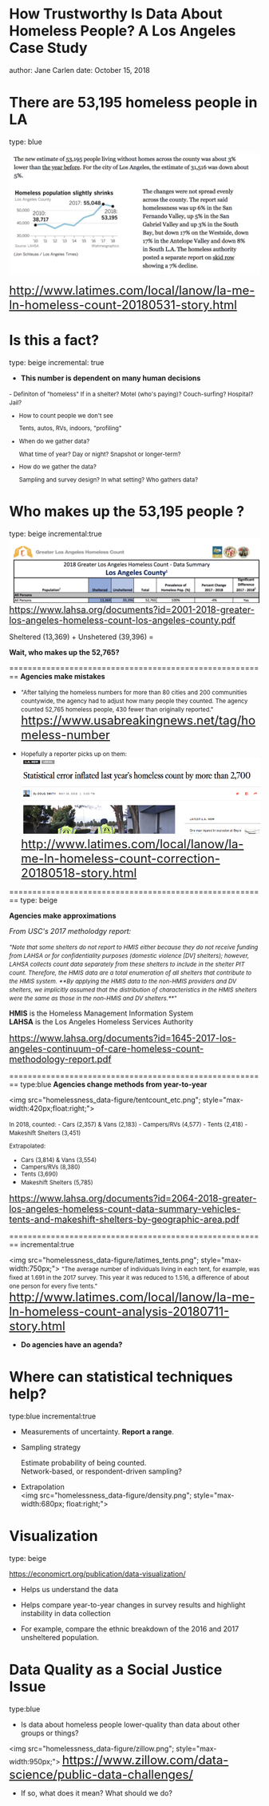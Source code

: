 <style>
    .blue .reveal .state-background {
  background: lightblue;
} 

.exclaim .reveal h1,
.exclaim .reveal h2,
.exclaim .reveal p {
  color: white;
}

    .beige .reveal .state-background {
  background: beige;
} 

.exclaim .reveal h1,
.exclaim .reveal h2,
.exclaim .reveal p {
  color: white;
}

</style>

How Trustworthy Is Data About Homeless People? A Los Angeles Case Study
========================================================
author: Jane Carlen
date: October 15, 2018

<!-- Overview: I’ll discuss various aspects of data about homeless people from collection to media reporting. This will touch on the importance of data skepticism and how to use statistical knowledge both basic and advanced to get the most out of data.

#0. Introduction and my background: My first statistical project was as a summer intern in college, trying to count the number of chronically homeless people in midtown Manhattan. I was wildly under-qualified for the job, but it helped me understand the challenges surrounding data about homeless people. (5min)

#1. The annual count: How the number is produced and the decisions and approximations taken to get there. Stress the importance of dissecting widely reported numbers and not just trusting them. Discuss year-to-year changes. (20 min)

#2. An example (overview, not getting into too many technical details) of applying more advanced statistical methods to answer the question of how many people experience homelessness in LA over the course of a year, not just on a single night. (10 min)

#3. Social inequality reflected in data and using statistical training to hold organizations accountable. Discuss the data dive we did in LA/SF with DataKind around homelessness in LA. (5 min)-->

There are 53,195 homeless people in LA
========================================================
type: blue



![Graphs don't lie](homelessness_data-figure/latimes_homelesspop.png)

<font size = 5>http://www.latimes.com/local/lanow/la-me-ln-homeless-count-20180531-story.html</font>

Is this a fact?
========================================================
type: beige
incremental: true
- **This number is dependent on many human decisions**
<small>
- Definiton of "homeless"    
  If in a shelter? Motel (who's paying)? Couch-surfing? Hospital? Jail?
  <!--https://endhomelessness.org/resource/changes-in-the-hud-definition-of-homeless/-->
  <!--(1) Individual or family who lacks a fixed, regular, and adequate nighttime residence, meaning: 
  (i)    Has a primary nighttime residence that is a public or private place not meant for human habitation; 
  (ii)   Is living in a publicly or privately operated shelter designated to provide temporary living arrangements (including congregate shelters, transitional housing, and hotels and motels paid for by charitable organizations  or by federal, state and local government programs); 
  or (iii)  Is exiting an institution where (s)he has resided for 90 days or less and who resided in an emergency shelter or place not meant for human habitation immediately before entering that institution 
  https://www.lahsa.org/documents?id=1349-homeless-definition-part-1-.pdf-->
  
- How to count people we don't see

  Tents, autos, RVs, indoors, "profiling"
  
- When do we gather data?

  What time of year? Day or night? Snapshot or longer-term?
<!--Annualized population-->

- How do we gather the data?
  
  Sampling and survey design? In what setting? Who gathers data?
</small>
  
Who makes up the 53,195 people ?
========================================================
type: beige
incremental:true
![alt text](homelessness_data-figure/lahsa_2018_summary.png)
<font size = 4>https://www.lahsa.org/documents?id=2001-2018-greater-los-angeles-homeless-count-los-angeles-county.pdf</font>

Sheltered (13,369) + Unshetered (39,396) = 

**Wait, who makes up the 52,765?**


========================================================
**Agencies make mistakes**

- <small> "After tallying the homeless numbers for more than 80 cities and 200 communities countywide, the agency had to adjust how many people they counted. The agency counted 52,765 homeless people, 430 fewer than originally reported."</small> <font size = 5>https://www.usabreakingnews.net/tag/homeless-number </font>

- <small> Hopefully a reporter picks up on them: </small>
![Graphs don't lie](homelessness_data-figure/latimes_whoops.png)
<font size = 5> http://www.latimes.com/local/lanow/la-me-ln-homeless-count-correction-20180518-story.html </font>


========================================================
type: beige

**Agencies make approximations**

*From USC's 2017 metholodgy report:*

<small>
<i>
<emph>"Note that some shelters do not report to HMIS either because they do not receive funding from LAHSA or for
confidentiality purposes (domestic violence [DV] shelters); however, LAHSA collects count data separately from
these shelters to include in the shelter PIT count. Therefore, the HMIS data are a total enumeration of all shelters
that contribute to the HMIS system. **By applying the HMIS data to the non-HMIS providers and DV shelters, we
implicitly assumed that the distribution of characteristics in the HMIS shelters were the same as those in the non-HMIS
and DV shelters.**"</i></small>    

</small>**HMIS** is the Homeless Management Information System    
**LAHSA** is the Los Angeles Homeless Services Authority</small>

<font size = 4> https://www.lahsa.org/documents?id=1645-2017-los-angeles-continuum-of-care-homeless-count-methodology-report.pdf </font>


========================================================
type:blue
**Agencies change methods from year-to-year**

<img src="homelessness_data-figure/tentcount_etc.png"; style="max-width:420px;float:right;">

<small>
In 2018, counted:
- Cars (2,357) & Vans (2,183) 
- Campers/RVs (4,577)
- Tents (2,418)
- Makeshift Shelters (3,451) 

Extrapolated:
- Cars (3,814) & Vans (3,554) 
- Campers/RVs (8,380)
- Tents (3,690)
- Makeshift Shelters (5,785) 
</small><br>

<font size = 4> https://www.lahsa.org/documents?id=2064-2018-greater-los-angeles-homeless-count-data-summary-vehicles-tents-and-makeshift-shelters-by-geographic-area.pdf </font>

========================================================
incremental:true

<img src="homelessness_data-figure/latimes_tents.png"; style="max-width:750px;">
<small> "The average number of individuals living in each tent, for example, was fixed at 1.691 in the 2017 survey. This year it was reduced to 1.516, a difference of about one person for every five tents." </small>    
<font size=5>  http://www.latimes.com/local/lanow/la-me-ln-homeless-count-analysis-20180711-story.html </font>

- **Do agencies have an agenda?**

Where can statistical techniques help?
========================================================
type:blue
incremental:true
- Measurements of uncertainty. <b>Report a range</b>.

- Sampling strategy

   Estimate probability of being counted.    
   Network-based, or respondent-driven sampling?

- Extrapolation    
<img src="homelessness_data-figure/density.png"; style="max-width:680px; float:right;">
<!--https://economicrt.org/publication/estimating-the-annual-size-of-the-homeless-population/-->

Visualization
========================================================
type: beige

https://economicrt.org/publication/data-visualization/

- Helps us understand the data 

- Helps compare year-to-year changes in survey results and highlight instability in data collection

- For example, compare the ethnic breakdown of the 2016 and 2017 unsheltered population.

Data Quality as a Social Justice Issue
========================================================
type:blue

- Is data about homeless people lower-quality than data about other groups or things?

<!--homes vs homelessness-->
<img src="homelessness_data-figure/zillow.png"; style="max-width:950px;">
<font size = 5>https://www.zillow.com/data-science/public-data-challenges/ </font>

- If so, what does it mean? What should we do?
